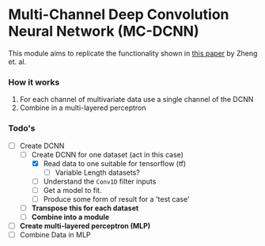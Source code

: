 # Multi-Channel Deep Convolution Neural Network (MC-DCNN)
This module aims to replicate the functionality shown in 
[this paper](http://link.springer.com/10.1007/978-3-319-08010-9_33) by Zheng et. al.

### How it works
 1. For each channel of multivariate data use a single channel of the DCNN
 2. Combine in a multi-layered perceptron
 
### Todo's
 - [ ] Create DCNN
    - [ ] Create DCNN for one dataset (act in this case)
      - [x] Read data to one suitable for tensorflow (tf)
        - [ ] Variable Length datasets?
      - [ ] Understand the `Conv1D` filter inputs
      - [ ] Get a model to fit.
      - [ ] Produce some form of result for a 'test case'
    - [ ] **Transpose this for each dataset**
    - [ ] **Combine into a module**
 - [ ] **Create multi-layered perceptron (MLP)**
 - [ ] Combine Data in MLP